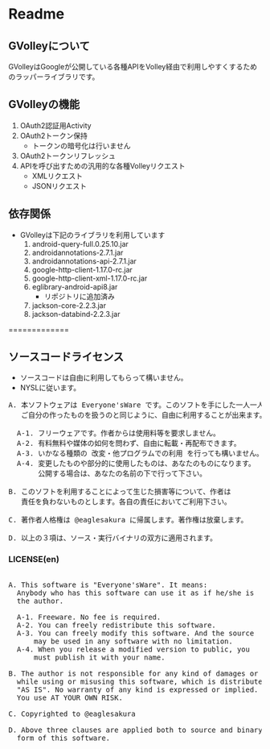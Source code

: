 # Readme

## GVolleyについて

GVolleyはGoogleが公開している各種APIをVolley経由で利用しやすくするためのラッパーライブラリです。

## GVolleyの機能

1. OAuth2認証用Activity
1. OAuth2トークン保持
	* トークンの暗号化は行いません
1. OAuth2トークンリフレッシュ
1. APIを呼び出すための汎用的な各種Volleyリクエスト
	* XMLリクエスト
	* JSONリクエスト

## 依存関係

* GVolleyは下記のライブラリを利用しています
	1. android-query-full.0.25.10.jar
	1. androidannotations-2.7.1.jar
	1. androidannotations-api-2.7.1.jar
	1. google-http-client-1.17.0-rc.jar
	1. google-http-client-xml-1.17.0-rc.jar
	1. eglibrary-android-api8.jar
		* リポジトリに追加済み
	1. jackson-core-2.2.3.jar
	1. jackson-databind-2.2.3.jar


=============


## ソースコードライセンス

* ソースコードは自由に利用してもらって構いません。
* NYSLに従います。

<pre>
A. 本ソフトウェアは Everyone'sWare です。このソフトを手にした一人一人が、
   ご自分の作ったものを扱うのと同じように、自由に利用することが出来ます。

  A-1. フリーウェアです。作者からは使用料等を要求しません。
  A-2. 有料無料や媒体の如何を問わず、自由に転載・再配布できます。
  A-3. いかなる種類の 改変・他プログラムでの利用 を行っても構いません。
  A-4. 変更したものや部分的に使用したものは、あなたのものになります。
       公開する場合は、あなたの名前の下で行って下さい。

B. このソフトを利用することによって生じた損害等について、作者は
   責任を負わないものとします。各自の責任においてご利用下さい。

C. 著作者人格権は @eaglesakura に帰属します。著作権は放棄します。

D. 以上の３項は、ソース・実行バイナリの双方に適用されます。
</pre>

### LICENSE(en)

<pre>

A. This software is "Everyone'sWare". It means:
  Anybody who has this software can use it as if he/she is
  the author.

  A-1. Freeware. No fee is required.
  A-2. You can freely redistribute this software.
  A-3. You can freely modify this software. And the source
      may be used in any software with no limitation.
  A-4. When you release a modified version to public, you
      must publish it with your name.

B. The author is not responsible for any kind of damages or loss
  while using or misusing this software, which is distributed
  "AS IS". No warranty of any kind is expressed or implied.
  You use AT YOUR OWN RISK.

C. Copyrighted to @eaglesakura

D. Above three clauses are applied both to source and binary
  form of this software.

</pre>